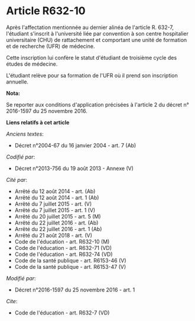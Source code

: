 # Article R632-10

Après l'affectation mentionnée au dernier alinéa de l'article R. 632-7, l'étudiant s'inscrit à l'université liée par
convention à son centre hospitalier universitaire (CHU) de rattachement et comportant une unité de formation et de recherche
(UFR) de médecine. 

Cette inscription lui confère le statut d'étudiant de troisième cycle des études de médecine. 

L'étudiant relève pour sa formation de l'UFR où il prend son inscription annuelle.

**Nota:**

Se reporter aux conditions d'application précisées à l'article 2 du décret n° 2016-1597 du 25 novembre 2016.

**Liens relatifs à cet article**

_Anciens textes_:

  - Décret n°2004-67 du 16 janvier 2004 - art. 7 (Ab)

_Codifié par_:

  - Décret n°2013-756 du 19 août 2013 -  Annexe (V)

_Cité par_:

  - Arrêté du 12 août 2014 - art. (Ab)
  - Arrêté du 12 août 2014 - art. 1 (Ab)
  - Arrêté du 7 juillet 2015 - art. (V)
  - Arrêté du 7 juillet 2015 - art. 1 (V)
  - Arrêté du 20 juillet 2015 - art. 5 (M)
  - Arrêté du 22 juillet 2016 - art. (Ab)
  - Arrêté du 22 juillet 2016 - art. 1 (Ab)
  - Arrêté du 21 août 2018 - art. (V)
  - Code de l'éducation - art. R632-10 (M)
  - Code de l'éducation - art. R632-71 (VD)
  - Code de l'éducation - art. R632-74 (VD)
  - Code de la santé publique - art. R6153-46 (V)
  - Code de la santé publique - art. R6153-47 (V)

_Modifié par_:

  - Décret n°2016-1597 du 25 novembre 2016 - art. 1

_Cite_:

  - Code de l'éducation - art. R632-7 (VD)
